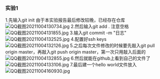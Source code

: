 ### 实验1

1.先输入git init
由于本实验报告最后修改较晚，已经存在仓库![QQ截图20211004130734.jpg](https://i.loli.net/2021/10/04/mKlqEywxZvWkFsG.jpg)
2.然后输入git add . 注意空格
![QQ截图20211004131855.jpg](https://i.loli.net/2021/10/04/X4D6tP2neoEYucg.jpg)
3.输入git commit -m "日志"
![QQ截图20211004132525.jpg](https://i.loli.net/2021/10/04/LGsnQl7f3HKEOkv.jpg)
4.配置好ssh keys
![QQ截图20211004132126.jpg](https://i.loli.net/2021/10/04/TRobDvNknz6E1Ox.jpg)
5.之后每次文件修改的时候要先敲入git pull origin master，再敲入git push origin master，第一次只用敲入后面的
![QQ截图20211004132855.jpg](https://i.loli.net/2021/10/04/T42bBS1aAtyJfEK.jpg)
6.然后就能在github上看到自己的文件了
![QQ截图20211004133106.jpg](https://i.loli.net/2021/10/04/126pkOB8fxa3NWZ.jpg)
7.最后建一个hello world文件放入
![QQ截图20211004160930.jpg](https://i.loli.net/2021/10/04/eHfQMq9iLjK4USR.jpg)